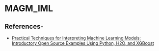 # MAGM_IML

## References-
- [Practical Techniques for Interpreting Machine Learning Models:
Introductory Open Source Examples Using Python, H2O, and XGBoost](https://fatconference.org/static/tutorials/hall_interpretable18.pdf)
